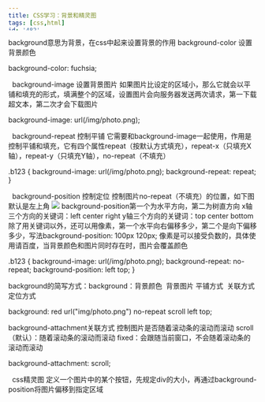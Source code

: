 ```yaml
---
title: CSS学习：背景和精灵图
tags: [css,html]
id: '482'
categories:
  - - 计算机编程
abbrlink: 7413711c
date: 2019-01-23 10:12:52
---
```


background意思为背景，在css中起来设置背景的作用 background-color 设置背景颜色

background-color: fuchsia;

  background-image 设置背景图片 如果图片比设定的区域小，那么它就会以平铺和填充的形式，填满整个的区域，设置图片会向服务器发送两次请求，第一下载超文本，第二次才会下载图片

background-image: url(/img/photo.png);

  background-repeat 控制平铺 它需要和background-image一起使用，作用是控制平铺和填充，它有四个属性repeat（按默认方式填充），repeat-x（只填充X轴），repeat-y（只填充Y轴），no-repeat（不填充）

.b123 {
    background-image: url(/img/photo.png);
    background-repeat: repeat;
}

  background-position 控制定位 控制图片no-repeat（不填充）的位置，如下图默认是左上角 ![](https://gitee.com/wittzhang/pic332b/raw/master/wp-content/uploads/2019/01/20190122162855.png) background-position第一个为水平方向，第二为树直方向 x轴三个方向的关键词：left center right y轴三个方向的关键词：top center bottom 除了用关键词以外，还可以用像素，第一个水平向右偏移多少，第二个是向下偏移多少，写法background-position: 100px 120px; 像素是可以接受负数的，具体使用请百度，当背景颜色和图片同时存在时，图片会覆盖颜色

.b123 {
    background-image: url(/img/photo.png);
    background-repeat: no-repeat;
    background-position: left top;
}

background的简写方式：background：背景颜色  背景图片 平铺方式  关联方式  定位方式

background: red url("img/photo.png") no-repeat scroll left top;

background-attachment关联方式 控制图片是否随着滚动条的滚动而滚动 scroll（默认）：随着滚动条的滚动而滚动 fixed：会跟随当前窗口，不会随着滚动条的滚动而滚动

background-attachment: scroll;

  css精灵图 定义一个图片中的某个按钮，先规定div的大小，再通过background-position将图片偏移到指定区域

<head>
    <meta charset="utf-8">
    <title>首页</title>
    <style type="text/css">
        div {
            height: 52px;
            width: 180px;

        }
        .b123 {
            background: red url("20190123094711.png") no-repeat ;
            background-position: -130px -92px;
            background-attachment: scroll;
        }
    </style>
</head>
<body>
<div class="b123"></div>
</body>